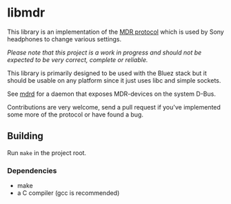 # libmdr

This library is an implementation of the [MDR protocol](https://github.com/AndreasOlofsson/mdr-protocol) which is used by Sony headphones to change various settings.

_Please note that this project is a work in progress and should not be expected to be very correct, complete or reliable._

This library is primarily designed to be used with the Bluez stack but it should be usable on any platform since it just uses libc and simple sockets.

See [mdrd](https://github.com/AndreasOlofsson/mdrd) for a daemon that exposes MDR-devices on the system D-Bus.

Contributions are very welcome, send a pull request if you've implemented some more of the protocol or have found a bug.

## Building

Run `make` in the project root.

### Dependencies

* make
* a C compiler (gcc is recommended)

